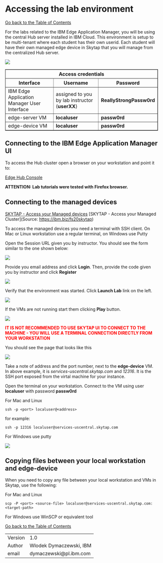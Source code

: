 # Accessing the lab environment

[Go back to the Table of Contents](./README.md)

For the labs related to the IBM Edge Application Manager, you will be using the central Hub server installed in IBM Cloud. This environment is setup to be multi-tenant where each student has their own userid.  Each student will have their own managed edge device in Skytap that you will manage from the centralized Hub server.

![](images/2020-02-17-11-35-24.png)

<table border="1">
<tr><th colspan="3">Access credentials</th></tr>
<tr><th>Interface</th><th>Username</th><th>Password</th></tr>
<tr><td>IBM Edge Application Manager User Interface</td><td>assigned to you by lab instructor (<b>userXX</b>)</td><td><b>ReallyStrongPassw0rd</b></td></tr>
<tr><td>edge-server VM</td><td><b>localuser</b></td><td><b>passw0rd</b></td></tr>
<tr><td>edge-device VM</td><td><b>localuser</b></td><td><b>passw0rd</b></td></tr>
</table>

## Connecting to the IBM Edge Application Manager UI

To access the Hub cluster open a browser on your workstation and point it to:

[Edge Hub Console](https://fs20edgem.169.62.229.212.nip.io:8443)

**ATTENTION: Lab tutorials were tested with Firefox browser.**

## Connecting to the managed devices

[SKYTAP - Access your Managed devices](https://ibm.biz/fs20skytap)
[SKYTAP - Access your Managed Cluster](Source: https://ibm.biz/fs20skytap)

To access the managed devices you need a terminal with SSH client. On Mac or Linux workstation use a regular terminal, on Windows use Putty

Open the Session URL given you by instructor. You should see the form similar to the one shown below:

![](images/2020-01-20-13-57-59.png)

Provide you email address and click **Login**. Then, provide the code given you by instructor and click **Register**

![](images/2020-01-20-14-09-35.png)

Verify that the environment was started. Click **Launch Lab** link on the left.

![](images/2020-01-20-14-16-12.png)

If the VMs are not running start them clicking **Play** button.

![](images/2020-01-21-22-45-24.png)

<span style="color:red">**IT IS NOT RECOMMENDED TO USE SKYTAP UI TO CONNECT TO THE MACHINE - YOU WILL USE A TERMINAL CONNECTION DIRECTLY FROM YOUR WORKSTATION**</span>

You should see the page that looks like this

![](images/2020-01-20-13-55-03.png)

Take a note of address and the port number, next to the **edge-device** VM. In above example, it is *services-uscentral.skytap.com* and *12316*. It is the SSH port exposed from the virtal machine for your instance.

Open the terminal on your workstation. Connect to the VM using user **localuser** with password **passw0rd**

For Mac and Linux
```
ssh -p <port> localuser@<address>
```

for example:
```
ssh -p 12316 localuser@services-uscentral.skytap.com
```

For Windows use putty

![](images/2020-01-20-15-25-41.png)

## Copying files between your local workstation and edge-device

When you need to copy any file between your local workstation and VMs in Skytap, use the following:

For Mac and  Linux
```
scp -P <port> <source-file> localuser@services-uscentral.skytap.com:<target-path>
```

For Windows use WinSCP or equivalent tool


[Go back to the Table of Contents](./README.md)

<table>
  <tr>
    <td>Version</td>
    <td>1.0</td>
  </tr>
  <tr>
    <td>Author</td>
    <td>Wlodek Dymaczewski, IBM</td>
  </tr>
  <tr>
    <td>email</td>
    <td>dymaczewski@pl.ibm.com</td>
  </tr>
</table>
